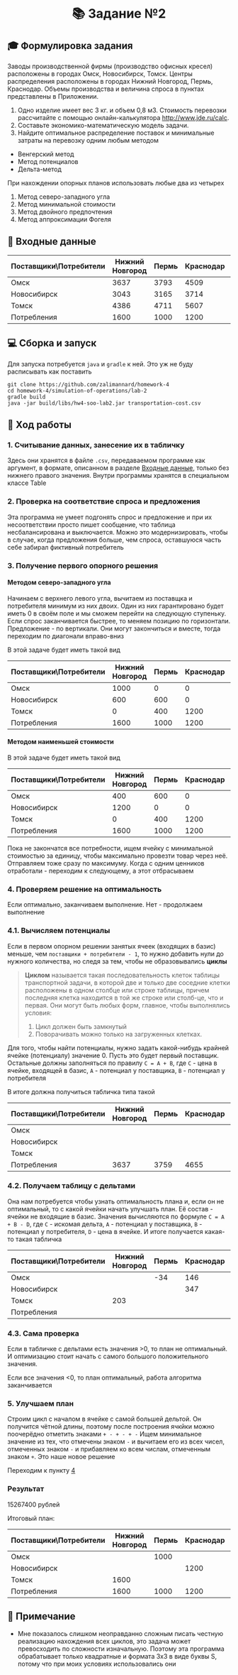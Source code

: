 <div class="myWrapper" align="center" markdown="1">

# :books: Задание №2

</div>

## :mortar_board: Формулировка задания

Заводы производственной фирмы (производство офисных кресел) расположены в городах Омск, Новосибирск, Томск. Центры распределения расположены в городах Нижний Новгород, Пермь, Краснодар. Объемы производства и величина спроса в пунктах представлены в Приложении.
1. Одно изделие имеет вес 3 кг. и объем 0,8 м3. Стоимость перевозки рассчитайте с помощью онлайн-калькулятора http://www.jde.ru/calc.
2. Составьте экономико-математическую модель задачи.
3. Найдите оптимальное распределение поставок и минимальные затраты на перевозку одним любым методом
  - Венгерский метод
  - Метод потенциалов
  - Дельта-метод

При нахождении опорных планов использовать любые два из четырех
1. Метод северо-западного угла
2. Метод минимальной стоимости
3. Метод двойного предпочтения
4. Метод аппроксимации Фогеля

## :scroll: Входные данные

| Поставщики\\Потребители | Нижний Новгород | Пермь | Краснодар | Поставок |
| - | - | - | - | - | 
| Омск | 3637 | 3793 | 4509 | 1000 |
| Новосибирск | 3043 | 3165 | 3714 | 1200 |
| Томск | 4386 | 4711 | 5607 | 1600 |
| Потребления | 1600 | 1000 | 1200 | 3800 |

## :computer: Сборка и запуск

Для запуска потребуется `java` и `gradle` к ней. Это уж не буду расписывать как поставить

```shell
git clone https://github.com/zalimannard/homework-4
cd homework-4/simulation-of-operations/lab-2
gradle build
java -jar build/libs/hw4-soo-lab2.jar transportation-cost.csv
```

## :movie_camera: Ход работы

### 1. Считывание данных, занесение их в табличку

Здесь они хранятся в файле `.csv`, передаваемом программе как аргумент, в формате, описанном в разделе [Входные данные](#входные-данные), только без нижнего правого значения. Внутри программы хранятся в специальном классе Table

### 2. Проверка на соответствие спроса и предложения

Эта программа не умеет подгонять спрос и предложение и при их несоответствии просто пишет сообщение, что таблица несбалансирована и выключается. Можно это модернизировать, чтобы в случае, когда предложения больше, чем спроса, оставшуюся часть себе забирал фиктивный потребитель

### 3. Получение первого опорного решения

#### Методом северо-западного угла

Начинаем с верхнего левого угла, вычитаем из поставщка и потребителя минимум из них двоих. Один из них гарантировано будет иметь 0 в своём поле и мы сможем перейти на следующую ступеньку. Если спрос заканчивается быстрее, то меняем позицию по горизонтали. Предложение - по вертикали. Они могут закончиться и вместе, тогда переходим по диагонали вправо-вниз

В этой задаче будет иметь такой вид

| Поставщики\\Потребители | Нижний Новгород | Пермь | Краснодар | Поставок |
| - | - | - | - | - | 
| Омск | 1000 | 0 | 0 | 1000 |
| Новосибирск | 600 | 600 | 0 | 1200 |
| Томск | 0 | 400 | 1200 | 1600 |
| Потребления | 1600 | 1000 | 1200 | 3800 |

#### Методом наименьшей стоимости

В этой задаче будет иметь такой вид

| Поставщики\\Потребители | Нижний Новгород | Пермь | Краснодар | Поставок |
| - | - | - | - | - | 
| Омск | 400 | 600 | 0 | 1000 |
| Новосибирск | 1200 | 0 | 0 | 1200 |
| Томск | 0 | 400 | 1200 | 1600 |
| Потребления | 1600 | 1000 | 1200 | 3800 |

Пока не закончатся все потребности, ищем ячейку с минимальной стоимостью за единицу, чтобы максимально провезти товар через неё. Отправляем тоже сразу по максимуму. Когда с одним ценников отработали - переходим к следующему, а этот отбрасываем

### 4. Проверяем решение на оптимальность

Если оптимально, заканчиваем выполнение. Нет - продолжаем выполнение

### 4.1. Вычисляем потенциалы

Если в первом опорном решении занятых ячеек (входящих в базис) меньше, чем `поставщики + потребители - 1`, то нужно добавить нули до нужного количества, но следя за тем, чтобы не образовывались **циклы**

> **Циклом** называется такая последовательность клеток таблицы транспортной задачи, в которой две и только две соседние клетки расположены в одном столбце или строке таблицы, причем последняя клетка находится в той же строке или столб-це, что и первая. Они могут быть любых форм, главное, чтобы выполнялись условия:
> 1. Цикл должен быть замкнутый
> 2. Поворачивать можно только на загруженных клетках.

Для того, чтобы найти потенциалы, нужно задать какой-нибудь крайней ячейке (потенциалу) значение 0. Пусть это будет первый поставщик. Остальные должны заполняться по правилу `C = A + B`, где `C` - цена в ячейке, входящей в базис, `A` - потенциал у поставщика, `B` - потенциал у потребителя

В итоге должна получиться табличка типа такой

| Поставщики\\Потребители | Нижний Новгород | Пермь | Краснодар | Поставок |
| - | - | - | - | - | 
| Омск |   |   |   | 0 |
| Новосибирск |   |   |   | -594 |
| Томск |   |   |   | 592 |
| Потребления | 3637 | 3759 | 4655 |   |

### 4.2. Получаем таблицу с дельтами

Она нам потребуется чтобы узнать оптимальность плана и, если он не оптимальный, то с какой ячейки начать улучшать план. Её состав - ячейки не входящие в базис. Значения вычисляются по формуле `C = A + B - D`, где `C` - искомая дельта, `A` - потенциал у поставщика, `B` - потенциал у потребителя, `D` - цена в ячейке. И итоге получается какая-то такая табличка 

| Поставщики\\Потребители | Нижний Новгород | Пермь | Краснодар | Поставок |
| - | - | - | - | - | 
| Омск |   | -34 | 146 |  |
| Новосибирск |  |  | 347 |  |
| Томск | 203 |  |  |  |
| Потребления |  |  |  |   |

### 4.3. Сама проверка 

Если в табличке с дельтами есть значения >0, то план не оптимальный. И оптимизацию стоит начать с самого большого положительного значения.

Если все значения <0, то план оптимальный, работа алгоритма заканчивается

### 5. Улучшаем план

Строим цикл с началом в ячейке с самой большей дельтой. Он получится чётной длины, поэтому после построения ячкйки можно поочерёдно отметить знаками `+ - + - + -` Ищем минимальное значение из тех, что отмечены знаком `-` и вычитаем его из всех чисел, отмеченных знаком `-` и прибавляем ко всем числам, отмеченным знаком `+`. Это наше новое решение

Переходим к пункту [4](#4-проверяем-решение-на-оптимальность)

### Результат

15267400 рублей

Итоговый план:

| Поставщики\\Потребители | Нижний Новгород | Пермь | Краснодар | Поставок |
| - | - | - | - | - | 
| Омск |  | 1000 |  | 1000 |
| Новосибирск |  |  | 1200 | 1200 |
| Томск | 1600 |  |  | 1600 |
| Потребления | 1600 | 1000 | 1200 | 3800 |

## :bookmark: Примечание

- Мне показалось слишком неоправданно сложным писать честную реализацию нахождения всех циклов, это задача может превосходить по сложности изначальную. Поэтому эта программа обрабатывает только квадратные и формата 3x3 в виде буквы S, потому что при моих условиях использовались они

